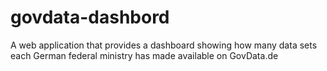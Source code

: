 # govdata-dashbord
A web application that provides a dashboard showing how many data sets each German federal ministry has made available on GovData.de
